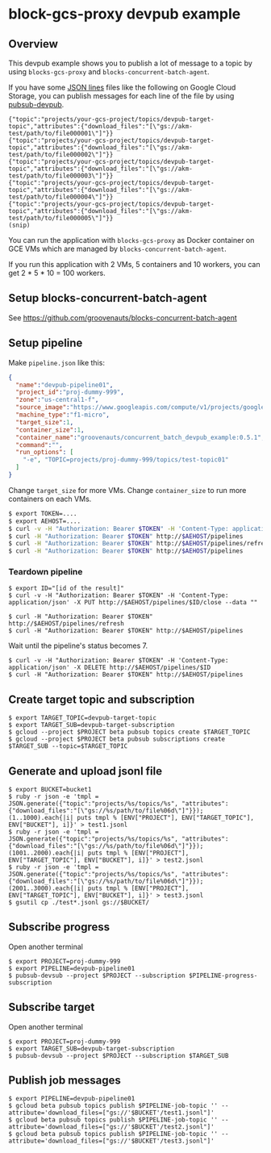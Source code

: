 # block-gcs-proxy devpub example

## Overview

This devpub example shows you to publish a lot of message to a topic by using
`blocks-gcs-proxy` and `blocks-concurrent-batch-agent`.

If you have some [JSON lines](http://jsonlines.org/) files like the following on Google Cloud Storage,
you can publish messages for each line of the file by using [pubsub-devpub](https://github.com/groovenauts/pubsub-devpub).

```
{"topic":"projects/your-gcs-project/topics/devpub-target-topic","attributes":{"download_files":"[\"gs://akm-test/path/to/file000001\"]"}}
{"topic":"projects/your-gcs-project/topics/devpub-target-topic","attributes":{"download_files":"[\"gs://akm-test/path/to/file000002\"]"}}
{"topic":"projects/your-gcs-project/topics/devpub-target-topic","attributes":{"download_files":"[\"gs://akm-test/path/to/file000003\"]"}}
{"topic":"projects/your-gcs-project/topics/devpub-target-topic","attributes":{"download_files":"[\"gs://akm-test/path/to/file000004\"]"}}
{"topic":"projects/your-gcs-project/topics/devpub-target-topic","attributes":{"download_files":"[\"gs://akm-test/path/to/file000005\"]"}}
(snip)
```

You can run the application with `blocks-gcs-proxy` as Docker container on GCE VMs
which are managed by `blocks-concurrent-batch-agent`.

If you run this application with 2 VMs, 5 containers and 10 workers,
you can get 2 * 5 * 10 = 100 workers.



## Setup blocks-concurrent-batch-agent

See https://github.com/groovenauts/blocks-concurrent-batch-agent

## Setup pipeline

Make `pipeline.json` like this:

```json
{
  "name":"devpub-pipeline01",
  "project_id":"proj-dummy-999",
  "zone":"us-central1-f",
  "source_image":"https://www.googleapis.com/compute/v1/projects/google-containers/global/images/gci-stable-55-8872-76-0",
  "machine_type":"f1-micro",
  "target_size":1,
  "container_size":1,
  "container_name":"groovenauts/concurrent_batch_devpub_example:0.5.1",
  "command":"",
  "run_options": [
    "-e", "TOPIC=projects/proj-dummy-999/topics/test-topic01"
  ]
}
```

Change `target_size` for more VMs.
Change `container_size` to run more containers on each VMs.



```bash
$ export TOKEN=....
$ export AEHOST=....
$ curl -v -H "Authorization: Bearer $TOKEN" -H 'Content-Type: application/json' -X POST http://$AEHOST/pipelines --data @pipeline.json
$ curl -H "Authorization: Bearer $TOKEN" http://$AEHOST/pipelines
$ curl -H "Authorization: Bearer $TOKEN" http://$AEHOST/pipelines/refresh
$ curl -H "Authorization: Bearer $TOKEN" http://$AEHOST/pipelines
```


### Teardown pipeline

```
$ export ID="[id of the result]"
$ curl -v -H "Authorization: Bearer $TOKEN" -H 'Content-Type: application/json' -X PUT http://$AEHOST/pipelines/$ID/close --data ""
```

```
$ curl -H "Authorization: Bearer $TOKEN" http://$AEHOST/pipelines/refresh
$ curl -H "Authorization: Bearer $TOKEN" http://$AEHOST/pipelines
```

Wait until the pipeline's status becomes 7.


```
$ curl -v -H "Authorization: Bearer $TOKEN" -H 'Content-Type: application/json' -X DELETE http://$AEHOST/pipelines/$ID
$ curl -H "Authorization: Bearer $TOKEN" http://$AEHOST/pipelines
```

## Create target topic and subscription

```
$ export TARGET_TOPIC=devpub-target-topic
$ export TARGET_SUB=devpub-target-subscription
$ gcloud --project $PROJECT beta pubsub topics create $TARGET_TOPIC
$ gcloud --project $PROJECT beta pubsub subscriptions create $TARGET_SUB --topic=$TARGET_TOPIC
```

## Generate and upload jsonl file

```
$ export BUCKET=bucket1
$ ruby -r json -e 'tmpl = JSON.generate({"topic":"projects/%s/topics/%s", "attributes":{"download_files":"[\"gs://%s/path/to/file%06d\"]"}}); (1..1000).each{|i| puts tmpl % [ENV["PROJECT"], ENV["TARGET_TOPIC"], ENV["BUCKET"], i]}' > test1.jsonl
$ ruby -r json -e 'tmpl = JSON.generate({"topic":"projects/%s/topics/%s", "attributes":{"download_files":"[\"gs://%s/path/to/file%06d\"]"}}); (1001..2000).each{|i| puts tmpl % [ENV["PROJECT"], ENV["TARGET_TOPIC"], ENV["BUCKET"], i]}' > test2.jsonl
$ ruby -r json -e 'tmpl = JSON.generate({"topic":"projects/%s/topics/%s", "attributes":{"download_files":"[\"gs://%s/path/to/file%06d\"]"}}); (2001..3000).each{|i| puts tmpl % [ENV["PROJECT"], ENV["TARGET_TOPIC"], ENV["BUCKET"], i]}' > test3.jsonl
$ gsutil cp ./test*.jsonl gs://$BUCKET/
```

## Subscribe progress

Open another terminal

```
$ export PROJECT=proj-dummy-999
$ export PIPELINE=devpub-pipeline01
$ pubsub-devsub --project $PROJECT --subscription $PIPELINE-progress-subscription
```

## Subscribe target

Open another terminal

```
$ export PROJECT=proj-dummy-999
$ export TARGET_SUB=devpub-target-subscription
$ pubsub-devsub --project $PROJECT --subscription $TARGET_SUB
```


## Publish job messages

```
$ export PIPELINE=devpub-pipeline01
$ gcloud beta pubsub topics publish $PIPELINE-job-topic '' --attribute='download_files=["gs://'$BUCKET'/test1.jsonl"]'
$ gcloud beta pubsub topics publish $PIPELINE-job-topic '' --attribute='download_files=["gs://'$BUCKET'/test2.jsonl"]'
$ gcloud beta pubsub topics publish $PIPELINE-job-topic '' --attribute='download_files=["gs://'$BUCKET'/test3.jsonl"]'
```
